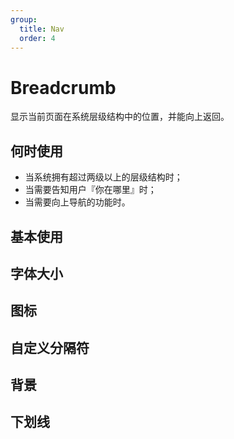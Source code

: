 ```yaml
---
group:
  title: Nav
  order: 4
---
```


# Breadcrumb

显示当前页面在系统层级结构中的位置，并能向上返回。

## 何时使用

- 当系统拥有超过两级以上的层级结构时；
- 当需要告知用户『你在哪里』时；
- 当需要向上导航的功能时。

## 基本使用

<code src="./document/basic.tsx"></code>

## 字体大小

<code src="./document/size.tsx"></code>

## 图标

<code src="./document/icon.tsx"></code>

## 自定义分隔符

<code src="./document/separator.tsx"></code>

## 背景

<code src="./document/outline.tsx"></code>

## 下划线

<code src="./document/underline.tsx"></code>
